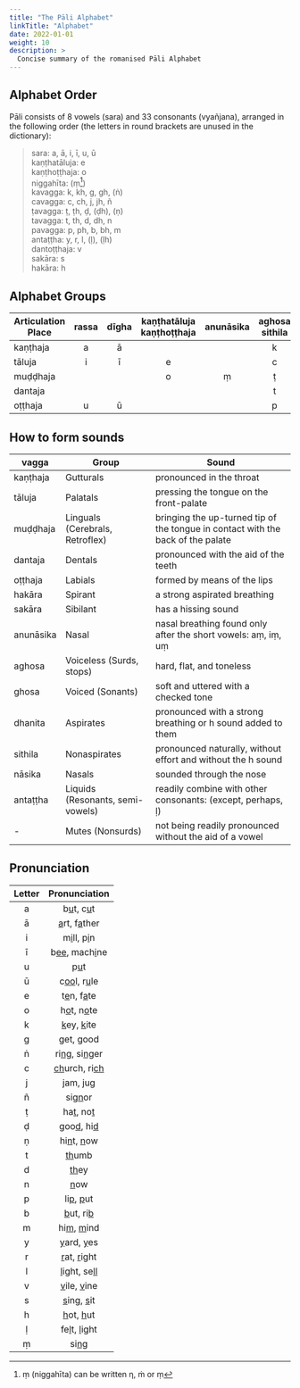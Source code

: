 ```yaml
---
title: "The Pāli Alphabet"
linkTitle: "Alphabet"
date: 2022-01-01
weight: 10
description: >
  Concise summary of the romanised Pāli Alphabet
---
```


## Alphabet Order

Pāli consists of 8 vowels (sara) and 33 consonants (vyañjana), arranged in the following order (the letters in round brackets are unused in the dictionary):

>sara: a, ā, i, ī, u, ū  
>kaṇṭhatāluja: e  
>kaṇṭhoṭṭhaja: o  
>niggahīta: (ṃ[^1])  
>kavagga: k, kh, g, gh, (ṅ)  
>cavagga: c, ch, j, jh, ñ  
>ṭavagga: ṭ, ṭh, ḍ, (ḍh), (ṇ)  
>tavagga: t, th, d, dh, n  
>pavagga: p, ph, b, bh, m  
>antaṭṭha: y, r, l, (ḷ), (ḷh)  
>dantoṭṭhaja: v  
>sakāra: s  
>hakāra: h

[^1]: ṃ (niggahīta) can be written η, ṁ or ṃ

## Alphabet Groups

|Articulation Place|rassa|dīgha|kaṇṭhatāluja kaṇṭhoṭṭhaja|anunāsika|aghosa sithila|aghosa dhanita|ghosa sithila|ghosa dhanita|nāsika|antaṭṭha|hakāra|sakāra|
|---------|:---:|:--:|:-------:|:-------:|:---------:|:------:|:---------:|:------:|:---:|:-----:|:-----:|:------:|
|kaṇṭhaja |  a  |  ā |         |         |     k     |   kh   |     g     |    gh  |  ṅ  |       |    h  |        |
|tāluja   |  i  |  ī |    e    |         |     c     |   ch   |     j     |    jh  |  ñ  |   y   |       |        |
|muḍḍhaja |     |    |    o    |    ṃ    |     ṭ     |   ṭh   |     ḍ     |    ḍh  |  ṇ  |  r ḷ  |       |        |
|dantaja  |     |    |         |         |     t     |   th   |     d     |    dh  |  n  |  v l  |       |    s   |
|oṭṭhaja  |  u  |  ū |         |         |     p     |   ph   |     b     |    bh  |  m  |       |       |        |

## How to form sounds

|vagga|Group|Sound|
|-----|-----|-----|
|kaṇṭhaja|Gutturals|pronounced in the throat|
|tāluja|Palatals|pressing the tongue on the front-palate|
|muḍḍhaja|Linguals (Cerebrals, Retroflex)|bringing the up-turned tip of the tongue in contact with the back of the palate|
|dantaja|Dentals|pronounced with the aid of the teeth|
|oṭṭhaja|Labials|formed by means of the lips|
|hakāra|Spirant|a strong aspirated breathing|
|sakāra|Sibilant|has a hissing sound|
|anunāsika|Nasal|nasal breathing found only after the short vowels: aṃ, iṃ, uṃ|
|aghosa|Voiceless (Surds, stops)|hard, flat, and toneless|
|ghosa|Voiced (Sonants)|soft and uttered with a checked tone|
|dhanita|Aspirates|pronounced with a strong breathing or h sound added to them|
|sithila|Nonaspirates|pronounced naturally, without effort and without the h sound|
|nāsika|Nasals|sounded through the nose|
|antaṭṭha|Liquids (Resonants, semi-vowels)|readily combine with other consonants: (except, perhaps, ḷ)|
|-|Mutes (Nonsurds)|not being readily pronounced without the aid of a vowel|

## Pronunciation

|Letter|Pronunciation|
|:----:|:-----------:|
|a|b<u>u</u>t, c<u>u</u>t|
|ā|<u>a</u>rt, f<u>a</u>ther|
|i|m<u>i</u>ll, p<u>i</u>n|
|ī|b<u>ee</u>, mach<u>i</u>ne|
|u|p<u>u</u>t|
|ū|c<u>oo</u>l, r<u>u</u>le|
|e|t<u>e</u>n, f<u>a</u>te|
|o|h<u>o</u>t, n<u>o</u>te|  
|k|<u>k</u>ey, <u>k</u>ite|
|g|<u>g</u>et, <u>g</u>ood|
|ṅ|ri<u>ng</u>, si<u>ng</u>er|
|c|<u>ch</u>urch, ri<u>ch</u>|
|j|<u>j</u>am, <u>j</u>ug|
|ñ|si<u>gn</u>or|
|ṭ|ha<u>t</u>, no<u>t</u>|
|ḍ|goo<u>d</u>, hi<u>d</u>|  
|ṇ|hi<u>n</u>t, <u>n</u>ow|
|t|<u>th</u>umb|
|d|<u>th</u>ey|
|n|<u>n</u>ow|
|p|li<u>p</u>, <u>p</u>ut|
|b|<u>b</u>ut, ri<u>b</u>|
|m|hi<u>m</u>, <u>m</u>ind|
|y|<u>y</u>ard, <u>y</u>es|  
|r|<u>r</u>at, <u>r</u>ight|
|l|<u>l</u>ight, se<u>ll</u>|
|v|<u>v</u>ile, <u>v</u>ine|
|s|<u>s</u>ing, <u>s</u>it|
|h|<u>h</u>ot, <u>h</u>ut|
|ḷ|fe<u>l</u>t, <u>l</u>ight|
|ṃ|si<u>ng</u>|
